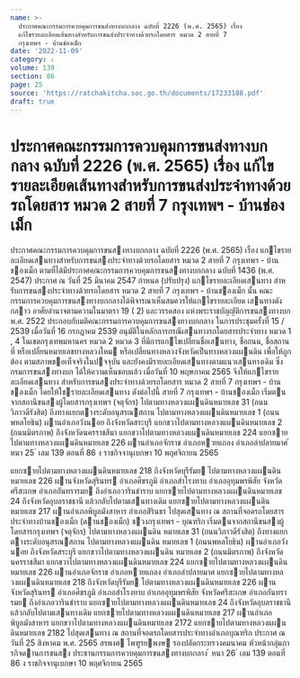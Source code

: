 ```yaml
---
name: >-
  ประกาศคณะกรรมการควบคุมการขนส่งทางบกกลาง ฉบับที่ 2226 (พ.ศ. 2565) เรื่อง
  แก้ไขรายละเอียดเส้นทางสำหรับการขนส่งประจำทางด้วยรถโดยสาร หมวด 2 สายที่ 7
  กรุงเทพฯ - บ้านช่องเม็ก
date: '2022-11-09'
category: ง
volume: 139
section: 86
page: 25
source: 'https://ratchakitcha.soc.go.th/documents/17233188.pdf'
draft: true
---
```


# ประกาศคณะกรรมการควบคุมการขนส่งทางบกกลาง ฉบับที่ 2226 (พ.ศ. 2565) เรื่อง แก้ไขรายละเอียดเส้นทางสำหรับการขนส่งประจำทางด้วยรถโดยสาร หมวด 2 สายที่ 7 กรุงเทพฯ - บ้านช่องเม็ก

ประกาศคณะกรรมการควบคุมการขนสงทางบกกลาง ฉบับที่ 2226 (พ.ศ. 2565) เรื่อง แกไขรายละเอียดเสนทางสําหรับการขนสงประจําทางด้วยรถโดยสาร หมวด 2 สายที่ 7 กรุงเทพฯ - บ้านชองเม็ก ตามที่ได้มีประกาศคณะกรรมการควบคุมการขนสงทางบกกลาง ฉบับที่ 1436 (พ.ศ. 2547) ประกาศ ณ วันที่ 25 มีนาคม 2547 กําหนด (ปรับปรุง) แกไขรายละเอียดเสนทาง สําหรับการขนสงประจําทางด้วยรถโดยสาร หมวด 2 สายที่ 7 กรุงเทพฯ - บ้านชองเม็ก นั้น คณะกรรมการควบคุมการขนสงทางบกกลางได้พิจารณาเห็นสมควรให้แกไขรายละเอียด เสนทางดังกลาว อาศัยอํานาจตามความในมาตรา 19 ( 2) และวรรคสอง แห่งพระราชบัญญัติการขนสงทางบก พ.ศ. 2522 ประกอบกับมติคณะกรรมการควบคุมการขนสงทางบกกลาง ในการประชุมครั้งที่ 15 / 2539 เมื่อวันที่ 16 กรกฎาคม 2539 อนุมัติในหลักการกรณีเสนทางรถโดยสารประจําทาง หมวด 1 , 4 ในเขตกรุงเทพมหานคร หมวด 2 หมวด 3 ที่มีการแกไขเปลี่ยนชื่อเสนทาง, ชื่อถนน, ชื่อสถานที่ หรือเปลี่ยนหมายเลขทางหลวงใหม หรือเปลี่ยนทางหลวงจังหวัดเป็นทางหลวงแผนดิน เพื่อให้ถูกต้อง ตามสภาพขอเท็จจริงในปจจุบัน และยังคงมีรายละเอียดเสนทางตามแนวเสนทางเดิม ซึ่งกรมการขนสงทางบก ได้ให้ความเห็นชอบแล้ว เมื่อวันที่ 10 พฤษภาคม 2565 จึงให้แกไขรายละเอียดเสนทาง สําหรับการขนสงประจําทางด้วยรถโดยสาร หมวด 2 สายที่ 7 กรุงเทพฯ - บ้านชองเม็ก โดยให้ใชรายละเอียดเสนทาง ดังต่อไปนี้ สายที่ 7 กรุงเทพฯ - บ้านชองเม็ก เริ่มตนจากสถานีขนสงผู้โดยสารกรุงเทพฯ (จตุจักร) ไปตามทางหลวงแผนดินหมายเลข 31 (ถนนวิภาวดีรังสิต) ถึงทางแยกตางระดับอนุสรณสถาน ไปตามทางหลวงแผนดินหมายเลข 1 (ถนนพหลโยธิน) ผานอําเภอวังนอย ถึงจังหวัดสระบุรี แยกขวาไปตามทางหลวงแผนดินหมายเลข 2 (ถนนมิตรภาพ) ถึงจังหวัดนครราชสีมา แยกขวาไปตามทางหลวงแผนดินหมายเลข 224 แยกซาย ไปตามทางหลวงแผนดินหมายเลข 226 ผานอําเภอจักราช อําเภอหวยแถลง อําเภอลําปลายมาศ ้ หนา 25 ่ เลม 139 ตอนที่ 86 ง ราชกิจจานุเบกษา 10 พฤศจิกายน 2565

แยกซายไปตามทางหลวงแผนดินหมายเลข 218 ถึงจังหวัดบุรีรัมย ไปตามทางหลวงแผนดินหมายเลข 226 ผานจังหวัดสุรินทร อําเภอศีขรภูมิ อําเภอสําโรงทาบ อําเภออุทุมพรพิสัย จังหวัดศรีสะเกษ อําเภอกันทรารมย ถึงอําเภอวารินชําราบ แยกซายไปตามทางหลวงแผนดินหมายเลข 24 ถึงจังหวัดอุบลราชธานี แล้วกลับไปตามเสนทางเดิม แยกซายไปตามทางหลวงแผนดินหมายเลข 217 ผานอําเภอพิบูลมังสาหาร อําเภอสิรินธร ไปสุดเสนทาง ณ สถานที่จอดรถโดยสารประจําทางบ้านชองเม็ก (ดานชองเม็ก) ชวงกรุงเทพฯ - บุณฑริก เริ่มตนจากสถานีขนสงผู้โดยสารกรุงเทพฯ (จตุจักร) ไปตามทางหลวงแผนดิน หมายเลข 31 (ถนนวิภาวดีรังสิต) ถึงทางแยกตางระดับอนุสรณสถาน ไปตามทางหลวงแผนดิน หมายเลข 1 (ถนนพหลโยธิน) ผานอําเภอวังนอย ถึงจังหวัดสระบุรี แยกขวาไปตามทางหลวงแผนดิน หมายเลข 2 (ถนนมิตรภาพ) ถึงจังหวัดนครราชสีมา แยกขวาไปตามทางหลวงแผนดินหมายเลข 224 แยกซายไปตามทางหลวงแผนดินหมายเลข 226 ผานอําเภอจักราช อําเภอหวยแถลง อําเภอลําปลายมาศ แยกซายไปตามทางหลวงแผนดินหมายเลข 218 ถึงจังหวัดบุรีรัมย ไปตามทางหลวงแผนดินหมายเลข 226 ผานจังหวัดสุรินทร อําเภอศีขรภูมิ อําเภอสําโรงทาบ อําเภออุทุมพรพิสัย จังหวัดศรีสะเกษ อําเภอกันทรารมย ถึงอําเภอวารินชําราบ แยกซายไปตามทางหลวงแผนดินหมายเลข 24 ถึงจังหวัดอุบลราชธานี แล้วกลับไปตามเสนทางเดิม แยกซายไปตามทางหลวงแผนดินหมายเลข 217 ผานอําเภอพิบูลมังสาหาร แยกขวาไปตามทางหลวงแผนดินหมายเลข 2172 แยกซายไปตามทางหลวงแผนดินหมายเลข 2182 ไปสุดเสนทาง ณ สถานที่จอดรถโดยสารประจําทางอําเภอบุณฑริก ประกาศ ณ วันที่ 25 สิงหาคม พ.ศ. 2565 สรพงศ ไพฑูรยพงษ รองปลัดกระทรวงคมนาคม หัวหน้ากลุ่มภารกิจดานการขนสง ประธานกรรมการควบคุมการขนสงทางบกกลาง ้ หนา 26 ่ เลม 139 ตอนที่ 86 ง ราชกิจจานุเบกษา 10 พฤศจิกายน 2565
